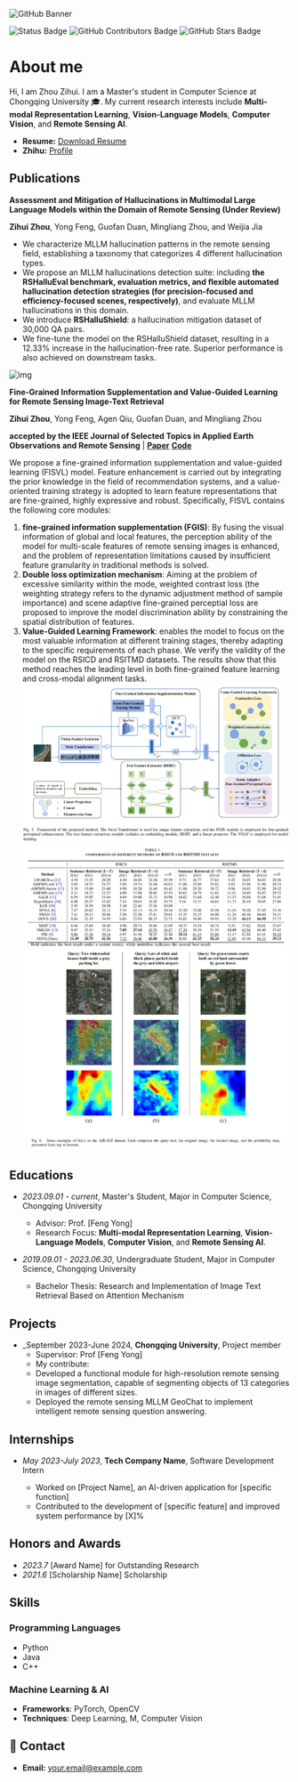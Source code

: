 ![GitHub Banner](https://github.com/zhouzihui2001/zhouzihui2001/raw/main/assets/Bottom_up.svg)

![Status Badge](https://img.shields.io/badge/status-updating-brightgreen.svg)
![GitHub Contributors Badge](https://img.shields.io/github/contributors/zhouzihui2001/zhouzihui2001.svg?color=blue)
![GitHub Stars Badge](https://img.shields.io/github/stars/zhouzihui2001/zhouzihui2001.svg?logo=github)

# About me

Hi, I am Zhou Zihui. I am a Master's student in Computer Science at Chongqing University 🎓. My current research interests include **Multi-modal Representation Learning**, **Vision-Language Models**, **Computer Vision**, and **Remote Sensing AI**.

- **Resume:** [Download Resume](assets/resume.pdf)
- **Zhihu:** [Profile](https://www.zhihu.com/people/guai-guai-28-38)

## Publications

**Assessment and Mitigation of Hallucinations in Multimodal Large Language Models within the Domain of Remote Sensing (Under Review)**

**Zihui Zhou**, Yong Feng, Guofan Duan, Mingliang Zhou, and Weijia Jia

- We characterize MLLM hallucination patterns in the remote sensing field, establishing a taxonomy that categorizes 4 different hallucination types.
- We propose an MLLM hallucinations detection suite: including **the RSHalluEval benchmark, evaluation metrics, and flexible automated hallucination detection strategies (for precision-focused and efficiency-focused scenes, respectively)**, and evaluate MLLM hallucinations in this domain.
- We introduce **RSHalluShield**: a hallucination mitigation dataset of 30,000 QA pairs.
- We fine-tune the model on the RSHalluShield dataset, resulting in a 12.33% increase in the hallucination-free rate. Superior performance is also achieved on downstream tasks.

![img](assets/framework.png)

**Fine-Grained Information Supplementation and Value-Guided Learning for Remote Sensing Image-Text Retrieval**

**Zihui Zhou**, Yong Feng, Agen Qiu, Guofan Duan, and Mingliang Zhou

**accepted by the IEEE Journal of Selected Topics in Applied Earth Observations and Remote Sensing** | [**Paper**](https://ieeexplore.ieee.org/stamp/stamp.jsp?arnumber=10716520) [**Code**](https://github.com/zhouzihui2001/FISVL/tree/main)

We propose a fine-grained information supplementation and value-guided learning (FISVL) model. Feature enhancement is carried out by integrating the prior knowledge in the field of recommendation systems, and a value-oriented training strategy is adopted to learn feature representations that are fine-grained, highly expressive and robust. Specifically, FISVL contains the following core modules:
1. ​**fine-grained information supplementation (FGIS)​**: By fusing the visual information of global and local features, the perception ability of the model for multi-scale features of remote sensing images is enhanced, and the problem of representation limitations caused by insufficient feature granularity in traditional methods is solved.
2. ​**Double loss optimization mechanism**: Aiming at the problem of excessive similarity within the mode, weighted contrast loss (the weighting strategy refers to the dynamic adjustment method of sample importance) and scene adaptive fine-grained perceptial loss are proposed to improve the model discrimination ability by constraining the spatial distribution of features.
3. ​**Value-Guided Learning Framework**: enables the model to focus on the most valuable information at different training stages, thereby adapting to the specific requirements of each phase.
We verify the validity of the model on the RSICD and RSITMD datasets. The results show that this method reaches the leading level in both fine-grained feature learning and cross-modal alignment tasks.
![# FISVL框架图](assets/fine-grained_framework.png)
![# FISVL在RSITMD和RSICD数据集上的效果](assets/FISVL_result1.png)
![# 可视化效果](assets/FISVL_result2.png)

## Educations

- _2023.09.01 - current_, Master's Student, Major in Computer Science, Chongqing University

  - Advisor: Prof. [Feng Yong]
  - Research Focus: **Multi-modal Representation Learning**, **Vision-Language Models**, **Computer Vision**, and **Remote Sensing AI**.

- _2019.09.01 - 2023.06.30_, Undergraduate Student, Major in Computer Science, Chongqing University

  - Bachelor Thesis: Research and Implementation of Image Text Retrieval Based on Attention Mechanism

## Projects

- _September 2023-June 2024, **Chongqing University**, Project member
  -  Supervisor: Prof [Feng Yong]
  -  My contribute:
    - Developed a functional module for high-resolution remote sensing image segmentation, capable of segmenting objects of 13 categories in images of different sizes.
    - Deployed the remote sensing MLLM GeoChat to implement intelligent remote sensing question answering.

 ## Internships

- _May 2023-July 2023_, **Tech Company Name**, Software Development Intern

  - Worked on [Project Name], an AI-driven application for [specific function]
  - Contributed to the development of [specific feature] and improved system performance by [X]%
 
## Honors and Awards

- _2023.7_ [Award Name] for Outstanding Research
- _2021.6_ [Scholarship Name] Scholarship

## Skills

### Programming Languages

- Python
- Java
- C++


### Machine Learning & AI

- **Frameworks**: PyTorch, OpenCV
- **Techniques**: Deep Learning, M, Computer Vision

## 📧 Contact

- **Email:** your.email@example.com
